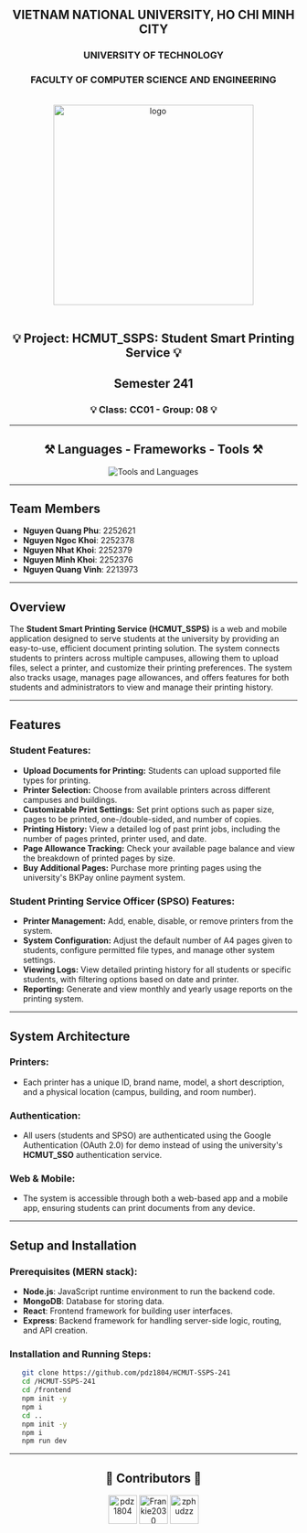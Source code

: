 <div align="center">
  
  <h2>VIETNAM NATIONAL UNIVERSITY, HO CHI MINH CITY</h2>
  <h3>UNIVERSITY OF TECHNOLOGY</h3>
  <h3>FACULTY OF COMPUTER SCIENCE AND ENGINEERING</h3>
  
  <br />
  
  <img src="https://hcmut.edu.vn/img/nhanDienThuongHieu/01_logobachkhoasang.png" alt="logo" style="width: 350px; height: auto;">
  
  <br />
  <br />

</div>

<h2 align="center">💡 Project: HCMUT_SSPS: Student Smart Printing Service 💡</h2>
<h2 align="center">Semester 241</h2>
<h3 align="center">💡 Class: CC01 - Group: 08  💡</h2>


---

<h2 align="center">⚒️ Languages - Frameworks - Tools ⚒️</h2>

<div align="center">
  <img src="https://skillicons.dev/icons?i=html,css,javascript,vite,react,nodejs,vscode,github,git,md" alt="Tools and Languages" />
</div>

---

## Team Members

- **Nguyen Quang Phu**: 2252621
- **Nguyen Ngoc Khoi**: 2252378
- **Nguyen Nhat Khoi**: 2252379
- **Nguyen Minh Khoi**: 2252376
- **Nguyen Quang Vinh**: 2213973

---

<!-- <h2 align="center">📂 Dataset Links for Kaggle Notebooks 📂</h2>

<div align="center">
  <a href="https://www.kaggle.com/datasets/zphudzz/dath-pdz">Dataset 1: final_dataset_v1_afternb1.csv</a><br />
  <a href="https://www.kaggle.com/datasets/zphudzz/pdz-dath-ds">Dataset 2: output_w2v.txt</a>
</div> -->

<!-- <h2 align="center">💾 File Structure for Local Work 💾</h2>

<div align="center">
  If you want to download the datasets to work locally, here's the suggested way to arrange the files:
  <br /><br />
  <img src="Capture.PNG" alt="File Structure" style="width: 350px; height: auto;">
</div> -->

## Overview

The **Student Smart Printing Service (HCMUT_SSPS)** is a web and mobile application designed to serve students at the university by providing an easy-to-use, efficient document printing solution. The system connects students to printers across multiple campuses, allowing them to upload files, select a printer, and customize their printing preferences. The system also tracks usage, manages page allowances, and offers features for both students and administrators to view and manage their printing history.

---

## Features

### Student Features:
- **Upload Documents for Printing:** Students can upload supported file types for printing.
- **Printer Selection:** Choose from available printers across different campuses and buildings.
- **Customizable Print Settings:** Set print options such as paper size, pages to be printed, one-/double-sided, and number of copies.
- **Printing History:** View a detailed log of past print jobs, including the number of pages printed, printer used, and date.
- **Page Allowance Tracking:** Check your available page balance and view the breakdown of printed pages by size.
- **Buy Additional Pages:** Purchase more printing pages using the university's BKPay online payment system.
  
### Student Printing Service Officer (SPSO) Features:
- **Printer Management:** Add, enable, disable, or remove printers from the system.
- **System Configuration:** Adjust the default number of A4 pages given to students, configure permitted file types, and manage other system settings.
- **Viewing Logs:** View detailed printing history for all students or specific students, with filtering options based on date and printer.
- **Reporting:** Generate and view monthly and yearly usage reports on the printing system.
  
---

## System Architecture

### Printers:
- Each printer has a unique ID, brand name, model, a short description, and a physical location (campus, building, and room number).

### Authentication:
- All users (students and SPSO) are authenticated using the Google Authentication (OAuth 2.0) for demo instead of using the university's **HCMUT_SSO** authentication service.

### Web & Mobile:
- The system is accessible through both a web-based app and a mobile app, ensuring students can print documents from any device.

---

## Setup and Installation

### Prerequisites (MERN stack):
- **Node.js**: JavaScript runtime environment to run the backend code.
- **MongoDB**: Database for storing data.
- **React**: Frontend framework for building user interfaces.
- **Express**: Backend framework for handling server-side logic, routing, and API creation.

### Installation and Running Steps:

```bash
   git clone https://github.com/pdz1804/HCMUT-SSPS-241
   cd /HCMUT-SSPS-241
   cd /frontend
   npm init -y
   npm i
   cd ..
   npm init -y
   npm i
   npm run dev
```
--- 

<h2 align="center">💟 Contributors 💟</h2>

<div align="center">
  <a href="https://github.com/pdz1804"><img src="https://avatars.githubusercontent.com/u/123137268?v=4" title="pdz1804" width="50" height="50"></a>
  <a href="https://github.com/Frankie2030"><img src="https://avatars.githubusercontent.com/u/144931593?v=4" title="Frankie2030" width="50" height="50"></a>
  <a href="https://github.com/zphudzz"><img src="https://avatars.githubusercontent.com/u/121038510?v=4" title="zphudzz" width="50" height="50"></a>
</div>
